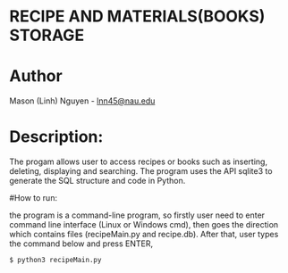 # RECIPE AND MATERIALS(BOOKS) STORAGE

# Author

Mason (Linh) Nguyen - lnn45@nau.edu

# Description:

The progam allows user to access recipes or books such as inserting,
deleting, displaying and searching. The program uses the API sqlite3
to generate the SQL structure and code in Python.

#How to run:

the program is a command-line program, so firstly user need to enter command line interface (Linux or Windows cmd),
then goes the direction which contains files (recipeMain.py and recipe.db).
After that, user types the command below and press ENTER,
```
$ python3 recipeMain.py
```

